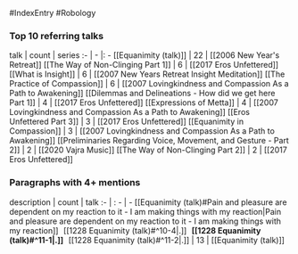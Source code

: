 #IndexEntry #Robology

### Top 10 referring talks
talk | count | series
:- | - |: -
[[Equanimity (talk)]] | 22 | [[2006 New Year's Retreat]]
[[The Way of Non-Clinging Part 1]] | 6 | [[2017 Eros Unfettered]]
[[What is Insight]] | 6 | [[2007 New Years Retreat Insight Meditation]]
[[The Practice of Compassion]] | 6 | [[2007 Lovingkindness and Compassion As a Path to Awakening]]
[[Dilemmas and Delineations - How did we get here Part 1]] | 4 | [[2017 Eros Unfettered]]
[[Expressions of Metta]] | 4 | [[2007 Lovingkindness and Compassion As a Path to Awakening]]
[[Eros Unfettered Part 3]] | 3 | [[2017 Eros Unfettered]]
[[Equanimity in Compassion]] | 3 | [[2007 Lovingkindness and Compassion As a Path to Awakening]]
[[Preliminaries Regarding Voice, Movement, and Gesture - Part 2]] | 2 | [[2020 Vajra Music]]
[[The Way of Non-Clinging Part 2]] | 2 | [[2017 Eros Unfettered]]

### Paragraphs with 4+ mentions
description | count | talk
:- | : - | -
[[Equanimity (talk)#Pain and pleasure are dependent on my reaction to it - I am making things with my reaction\|Pain and pleasure are dependent on my reaction to it - I am making things with my reaction]] &nbsp;&nbsp;[[1228 Equanimity (talk)#^10-4\|.]] &nbsp; **[[1228 Equanimity (talk)#^11-1\|.]]** &nbsp; [[1228 Equanimity (talk)#^11-2\|.]] | 13 | [[Equanimity (talk)]]

